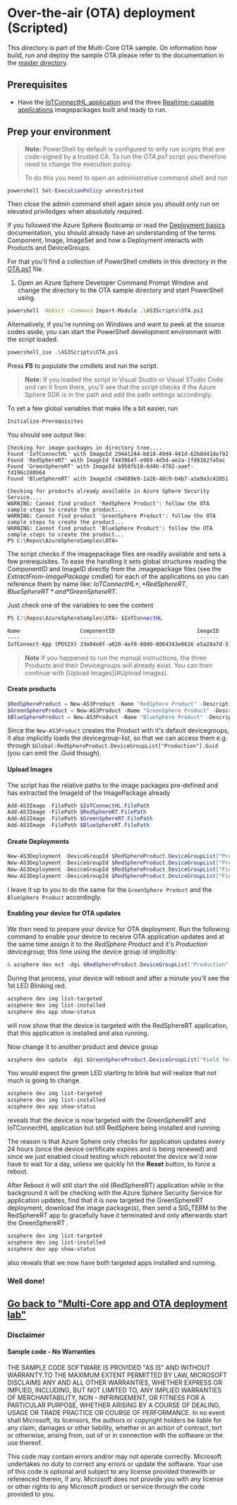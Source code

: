 # Over-the-air (OTA) deployment (Scripted)

This directory is part of the Multi-Core OTA sample. On information how build, run and deploy the sample OTA please refer 
to the documentation in the [master directory](../README.MD).

## Prerequisites

- Have the [IoTConnectHL application](../IoTConnectHL/README.MD) and the three [Realtime-capable applications](../RedSphereRT/README.MD) 
imagepackages built and ready to run.

## Prep your environment 
>**Note:** PowerShell by default is configured to only run scripts that are code-signed by a trusted CA. To run the *OTA.ps1* script you 
>therefore need to change the execution policy.
>
>To do this you need to open an administrative command shell and run
```Powershell
powershell Set-ExecutionPolicy unrestricted
```
Then close the admin command shell again since you should only run on elevated priviledges when absolutely required.

If you followed the Azure Sphere Bootcamp or read the [Deployment basics](https://docs.microsoft.com/en-us/azure-sphere/deployment/deployment-concepts) 
documentation, you should already have an understanding of the terms Component, Image, ImageSet and how a Deployment interacts with Products and DeviceGroups.

For that you'll find a collection of PowerShell cmdlets in this directory in the [OTA.ps1](./OTA.ps1) file.

1. Open an Azure Sphere Developer Command Prompt Window and change the directory to the OTA sample directory and start PowerShell using. 
```sh
powershell -NoExit -Command Import-Module .\AS3Scripts\OTA.ps1
```

Alternatively, if you're running on Windows and want to peek at the source codes aside, you can start the PowerShell development environment with the script loaded. 
```sh
powershell_ise .\AS3Scripts\OTA.ps1
```
Press **F5** to populate the cmdlets and run the script.
>**Note:** If you loaded the script in Visual Studio or Visual STudio Code and ran it from there, you'll see that the script checks 
>if the Azure Sphere SDK is in the path and add the path settings accordingly.

To set a few global variables that make life a bit easier, run 
```PowerShell
Initialize-Prerequisites
```
You should see output like:
```
Checking for image-packages in directory tree....
Found 'IoTConnectHL' with ImageId 29441244-b818-49d4-941d-62b8d41def92
Found 'RedSphereRT' with ImageId f443064f-e969-4d5d-ae2a-1fd6162fa5ac
Found 'GreenSphereRT' with ImageId b950fb18-6d4b-4702-aaef-fd196c280b64
Found 'BlueSphereRT' with ImageId c94089e9-1a26-48c9-b4b7-a1e9a3c42051

Checking for products already available in Azure Sphere Security Service....
WARNING: Cannot find product 'RedSphere Product': follow the OTA sample steps to create the product...
WARNING: Cannot find product 'GreenSphere Product': follow the OTA sample steps to create the product...
WARNING: Cannot find product 'BlueSphere Product': follow the OTA sample steps to create the product...
PS C:\Repos\AzureSphereSamples\OTA>
```

The script checks if the imagepackage files are readily available and sets a few prerequisites. To ease the handling 
it sets global structures reading the ComponentID and ImageID directly from the .imagepackage files (see the *ExtractFrom-ImagePackage* cmdlet) 
for each of the applications so you can reference them by name like: *$IoTConnectHL*, *$RedSphereRT*, *$BlueSphereRT* and *$GreenSphereRT*. 

Just check one of the variables to see the content
```sh
PS C:\Repos\AzureSphereSamples\OTA> $IoTConnectHL

Name                   ComponentID                          ImageID                              FilePath                                                            
----                   -----------                          -------                              --------                                                            
IoTConnect-App (POSIX) 33e04e8f-a020-4af8-80d0-8064343e0616 e5a28a7d-5118-4e10-903a-4ed6482e8213 .\\IoTConnectHL\\out\\ARM-Debug-4+Beta2001\\IoTConnectHL.imagepackage
```

>**Note** 
>If you happened to run the manual instructions, the three Products and their Devicegroups will already exist. You can then continue with [Upload Images](#Upload Images).  

#### Create products
```PowerShell
$RedSphereProduct = New-AS3Product -Name "RedSphere Product" -Description "The RedSphere Appliance"
$GreenSphereProduct = New-AS3Product -Name "GreenSphere Product" -Description "The GreenSphere Appliance"
$BlueSphereProduct = New-AS3Product -Name "BlueSphere Product" -Description "The BlueSphere Appliance"
```

Since the `New-AS3Product` creates the Product with it's default devicegroups, it also implicitly loads the devicegroup-list, so that we
can access them e.g. through  `$Global:RedSphereProduct.DeviceGroupList["Production"].Guid` (you can omit the .Guid though).

#### Upload Images

The script has the relative paths to the image packages pre-defined and has extracted the ImageId of the ImagePackage already
```PowerShell
Add-AS3Image -FilePath $IoTConnectHL.FilePath
Add-AS3Image -FilePath $RedSphereRT.FilePath
Add-AS3Image -FilePath $GreenSphereRT.FilePath
Add-AS3Image -FilePath $BlueSphereRT.FilePath
```

#### Create Deployments

```PowerShell
New-AS3Deployment -DeviceGroupId $RedSphereProduct.DeviceGroupList["Production"] -Images $RedSphereRT.ImageID
New-AS3Deployment -DeviceGroupId $RedSphereProduct.DeviceGroupList["Production OS Evaluation"] -Images $RedSphereRT.ImageID
New-AS3Deployment -DeviceGroupId $RedSphereProduct.DeviceGroupList["Field Test"] -Images $RedSphereRT.ImageID, $IoTConnectHL.ImageID
New-AS3Deployment -DeviceGroupId $RedSphereProduct.DeviceGroupList["Field Test OS Evaluation"] -Images $RedSphereRT.ImageID, $IoTConnectHL.ImageID
```

I leave it up to you to do the same for the `GreenSphere Product` and the `BlueSphere Product` accordingly.


#### Enabling your device for OTA updates 
We then need to prepare your device for OTA deployment. Run the following command to enable your device to receive OTA application updates and at the 
same time assign it to the *RedSphere Product* and it's *Production* devicegroup; this time using the device group id implicitly:
```PowerShell
& azsphere dev ect -dgi $RedSphereProduct.DeviceGroupList["Production"]
```
During that process, your device will reboot and after a minute you'll see the 1st LED Blinking red.
```PowerShell
azsphere dev img list-targeted
azsphere dev img list-installed
azsphere dev app show-status
```
will now show that the device is targeted with the RedSphereRT application, that this application is installed and also running.



Now change it to another product and device group
```PowerShell
azsphere dev update -dgi $GreenSphereProduct.DeviceGroupList["Field Test"]
```
You would expect the green LED starting to blink but will realize that not much is going to change. 
```PowerShell
azsphere dev img list-targeted
azsphere dev img list-installed
azsphere dev app show-status
```
reveals that the device is now targeted with the GreenSphereRT and IoTConnectHL application but still RedSphere being installed and running.

The reason is that Azure Sphere only checks for application updates every 24 hours (once the device certificate expires and is being renewed) and 
since we just enabled cloud testing which rebootet the device we'd now have to wait for a day, unless we quickly hit the **Reset** button, to force a reboot.

After Reboot it will still start the old (RedSphereRT) application while in the background it will be checking with the Azure Sphere Security Service for 
application updates, find that it is now targeted the GreenSphereRT deployment, download the image package(s), then send a SIG_TERM to the RedSphereRT app
to gracefully have it terminated and only afterwards start the GreenSphereRT .  
```PowerShell
azsphere dev img list-targeted
azsphere dev img list-installed
azsphere dev app show-status
```
also reveals that we now have both targeted apps installed and running.

### Well done!


[Go back to "Multi-Core app and OTA deployment lab"](../README.MD)
---

### Disclaimer

#### Sample code - No Warranties
THE SAMPLE CODE SOFTWARE IS PROVIDED "AS IS" AND WITHOUT WARRANTY.TO THE MAXIMUM EXTENT 
PERMITTED BY LAW, MICROSOFT DISCLAIMS ANY AND ALL OTHER WARRANTIES, WHETHER EXPRESS OR 
IMPLIED, INCLUDING, BUT NOT LIMITED TO, ANY IMPLIED WARRANTIES OF MERCHANTABILITY, 
NON - INFRINGEMENT, OR FITNESS FOR A PARTICULAR PURPOSE, WHETHER ARISING BY A COURSE 
OF DEALING, USAGE OR TRADE PRACTICE OR COURSE OF PERFORMANCE.
In no event shall Microsoft, its licensors, the authors or copyright holders be liable 
for any claim, damages or other liability, whether in an action of contract, tort or 
otherwise, arising from, out of or in connection with the software or the use thereof.

This code may contain errors and/or may not operate correctly. Microsoft undertakes no 
duty to correct any errors or update the software. Your use of this code is optional and 
subject to any license provided therewith or referenced therein, if any. Microsoft does 
not provide you with any license or other rights to any Microsoft product or service 
through the code provided to you.